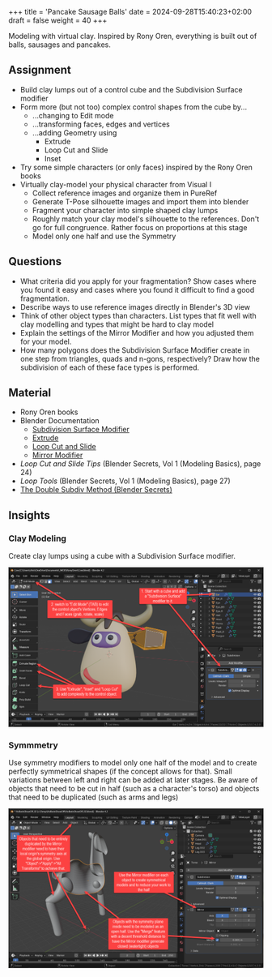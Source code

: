+++
title = 'Pancake Sausage Balls'
date = 2024-09-28T15:40:23+02:00
draft = false
weight = 40
+++

Modeling with virtual clay. Inspired by Rony Oren, everything is built out of balls, sausages and pancakes.

## Assignment 

- Build clay lumps out of a control cube and the Subdivision Surface modifier
- Form more (but not too) complex control shapes from the cube by...
  - ...changing to Edit mode
  - ...transforming faces, edges and vertices
  - ...adding Geometry using
    - Extrude
    - Loop Cut and Slide
    - Inset
- Try some simple characters (or only faces) inspired by the Rony Oren books
- Virtually clay-model your physical character from Visual I 
  - Collect reference images and organize them in PureRef
  - Generate T-Pose silhouette images and import them into blender
  - Fragment your character into simple shaped clay lumps
  - Roughly match your clay model's silhouette to the references. Don't go for full congruence. Rather focus on proportions at this stage
  - Model only one half and use the Symmetry

## Questions

- What criteria did you apply for your fragmentation? Show cases where you found it easy and cases where you found it difficult to find a good fragmentation.
- Describe ways to use reference images directly in Blender's 3D view
- Think of other object types than characters. List types that fit well with clay modelling and types that might be hard to clay model
- Explain the settings of the Mirror Modifier and how you adjusted them for your model.
- How many polygons does the Subdivision Surface Modifier create in one step from triangles, quads and n-gons, respectively? Draw how the subdivision of each of these face types is performed.


## Material

- Rony Oren books
- Blender Documentation
  - [Subdivision Surface Modifier](https://docs.blender.org/manual/en/latest/modeling/modifiers/generate/subdivision_surface.html)
  - [Extrude](https://docs.blender.org/manual/en/2.80/modeling/meshes/editing/duplicating/extrude.html)
  - [Loop Cut and Slide](https://docs.blender.org/manual/en/latest/modeling/meshes/editing/edge/loopcut_slide.html)
  - [Mirror Modifier](https://docs.blender.org/manual/en/latest/modeling/modifiers/generate/mirror.html)
- _Loop Cut and Slide Tips_ (Blender Secrets, Vol 1 (Modeling Basics), page 24)
- _Loop Tools_ (Blender Secrets, Vol 1 (Modeling Basics), page 27)
- [The Double Subdiv Method (Blender Secrets)](https://www.youtube.com/watch?v=13UN1Lju5Hs)


## Insights

### Clay Modeling

Create clay lumps using a cube with a Subdivision Surface modifier.

![Clay Modeling](01_ClayModel.png)


### Symmmetry

Use symmetry modifiers to model only one half of the model and to create perfectly symmetrical shapes (if the concept allows for that). Small variations between left and right can be added at later stages. 
Be aware of objects that need to be cut in half (such as a character's torso) and objects that need to be duplicated (such as arms and legs)

![Boolean](02_Symmetry.png)
